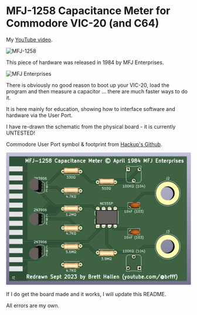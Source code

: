 # MFJ-1258 Capacitance Meter for Commodore VIC-20 (and C64)

My [YouTube video](https://youtu.be/Mjrz-HgAQmU?si=OyE82Guu7m2RMGE9).<br>

![MFJ-1258](Photos/MFJ-1258_PCB1.jpg)

This piece of hardware was released in 1984 by MFJ Enterprises.<br>

![MFJ Enterprises](Photos/MFJ-1258_Box1.jpg)

There is obviously no good reason to boot up your VIC-20, load the program and then measure a
capacitor ... there are much faster ways to do it.<br>

It is here mainly for education, showing how to interface software and hardware via the User Port.<br>

I have re-drawn the schematic from the physical board - it is currently UNTESTED!<br>

Commodore User Port symbol & footprint from [Hackup's Github](https://github.com/hackup/HackupNet-KiCad-Libraries).<br>

![New MFJ-1258](Redrawn_MFJ-1258_Board.png)

If I do get the board made and it works, I will update this README.<br>

All errors are my own.<br>
